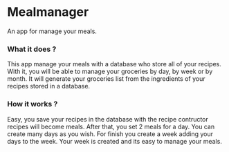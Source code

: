 Mealmanager
===========

An app for manage your meals.

### What it does ?
This app manage your meals with a database who store all of your recipes. With it, you will be able to manage
your groceries by day, by week or by month. It will generate your groceries list from the ingredients of your recipes
stored in a database.


### How it works ?
Easy, you save your recipes in the database with the recipe contructor recipes will become meals.
After that, you set 2 meals for a day. You can create many days as you wish. 
For finish you create a week adding your days to the week. Your week is created and its easy to manage your meals.
